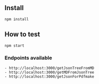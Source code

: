## Install

```sh
npm install 
```

## How to test

```sh
npm start
````

### Endpoints available
```
- http://localhost:3000/getJsonTreeFromMD
- http://localhost:3000/getMDFromJsonTree
- http://localhost:3000/getJsonForPdfmake
```
